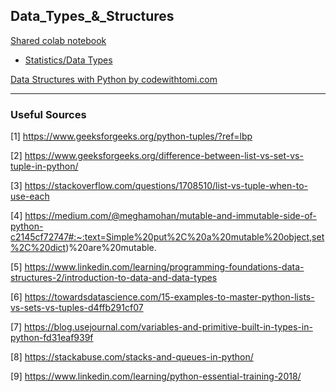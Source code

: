 ## Data_Types_&_Structures

[Shared colab notebook](https://colab.research.google.com/drive/1D3aEMyAyA3lp1rbxjQ5irMSGbARUPELm)

* [Statistics/Data Types](https://github.com/dimi-fn/Various-Data-Science-Scripts/tree/main/Maths%20-%20Statistics/Statistics#data-types)

[Data Structures with Python by codewithtomi.com](https://www.dropbox.com/s/bpof9qic77kjlfj/PYTHON%20DATA%20STRUCTURES%20%281%29.pdf?dl=0)

----

### Useful Sources

[1] https://www.geeksforgeeks.org/python-tuples/?ref=lbp

[2] https://www.geeksforgeeks.org/difference-between-list-vs-set-vs-tuple-in-python/

[3] https://stackoverflow.com/questions/1708510/list-vs-tuple-when-to-use-each

[4] https://medium.com/@meghamohan/mutable-and-immutable-side-of-python-c2145cf72747#:~:text=Simple%20put%2C%20a%20mutable%20object,set%2C%20dict)%20are%20mutable.

[5] https://www.linkedin.com/learning/programming-foundations-data-structures-2/introduction-to-data-and-data-types

[6] https://towardsdatascience.com/15-examples-to-master-python-lists-vs-sets-vs-tuples-d4ffb291cf07

[7] https://blog.usejournal.com/variables-and-primitive-built-in-types-in-python-fd31eaf939f

[8] https://stackabuse.com/stacks-and-queues-in-python/

[9] https://www.linkedin.com/learning/python-essential-training-2018/
